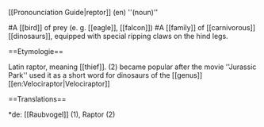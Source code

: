 [[Pronounciation Guide|reptor]] (en) ''(noun)''

#A [[bird]] of prey (e. g. [[eagle]], [[falcon]])
#A [[family]] of [[carnivorous]] [[dinosaurs]], equipped with special ripping claws on the hind legs.

==Etymologie==

Latin raptor, meaning [[thief]].
(2) became popular after the movie ''Jurassic Park'' used it as a short word for dinosaurs of the [[genus]] [[en:Velociraptor|Velociraptor]]

==Translations==

*de: [[Raubvogel]] (1), Raptor (2)